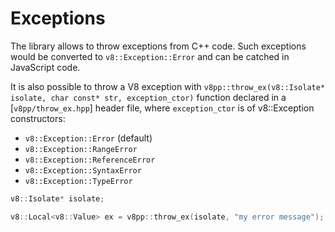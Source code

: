 # Exceptions

The library allows to throw exceptions from C++ code. Such exceptions would be
converted to `v8::Exception::Error` and can be catched in JavaScript code.

It is also possible to throw a V8 exception with `v8pp::throw_ex(v8::Isolate* isolate, char const* str, exception_ctor)`
function declared in a [`v8pp/throw_ex.hpp`] header file, where `exception_ctor` is of v8::Exception constructors:

  * `v8::Exception::Error` (default)
  * `v8::Exception::RangeError`
  * `v8::Exception::ReferenceError`
  * `v8::Exception::SyntaxError`
  * `v8::Exception::TypeError`


```c++
v8::Isolate* isolate;

v8::Local<v8::Value> ex = v8pp::throw_ex(isolate, "my error message");
```
